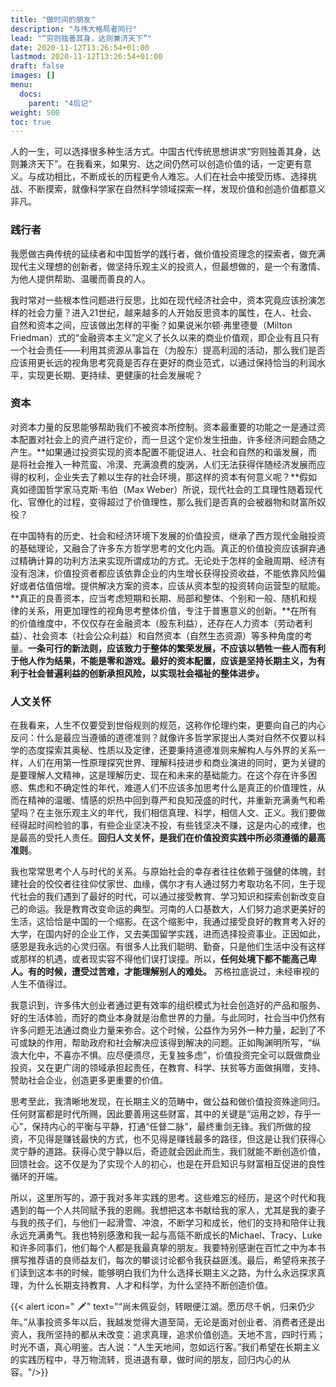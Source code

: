```yaml
---
title: "做时间的朋友"
description: "与伟大格局者同行"
lead: "“穷则独善其身，达则兼济天下”"
date: 2020-11-12T13:26:54+01:00
lastmod: 2020-11-12T13:26:54+01:00
draft: false
images: []
menu:
  docs:
    parent: "4后记"
weight: 500
toc: true
---
```


人的一生，可以选择很多种生活方式。中国古代传统思想讲求“穷则独善其身，达则兼济天下”。在我看来，如果穷、达之间仍然可以创造价值的话，一定更有意义。与成功相比，不断成长的历程更令人难忘。人们在社会中接受历练、选择挑战、不断摸索，就像科学家在自然科学领域探索一样，发现价值和创造价值都意义非凡。

### 践行者

我愿做古典传统的延续者和中国哲学的践行者，做价值投资理念的探索者，做充满现代主义理想的创新者，做坚持乐观主义的投资人，但最想做的，是一个有激情、为他人提供帮助、温暖而善良的人。

我时常对一些根本性问题进行反思，比如在现代经济社会中，资本究竟应该扮演怎样的社会力量？进入21世纪，越来越多的人开始反思资本的属性，在人、社会、自然和资本之间，应该做出怎样的平衡？如果说米尔顿·弗里德曼（Milton Friedman）式的“金融资本主义”定义了长久以来的商业价值观，即企业有且只有一个社会责任——利用其资源从事旨在（为股东）提高利润的活动，那么我们是否应该用更长远的视角思考究竟是否存在更好的商业范式，以通过保持恰当的利润水平，实现更长期、更持续、更健康的社会发展呢？

### 资本 

对资本力量的反思能够帮助我们不被资本所控制。资本最重要的功能之一是通过资本配置对社会上的资产进行定价，而一旦这个定价发生扭曲，许多经济问题会随之产生。**如果通过投资实现的资本配置不能促进人、社会和自然的和谐发展，而是将社会推入一种荒蛮、冷漠、充满浪费的旋涡，人们无法获得伴随经济发展而应得的权利，企业失去了赖以生存的社会环境，那这样的资本有何意义呢？**假如真如德国哲学家马克斯·韦伯（Max Weber）所说，现代社会的工具理性随着现代化、官僚化的过程，变得超过了价值理性，那么我们是否真的会被器物和财富所奴役？

在中国特有的历史、社会和经济环境下发展的价值投资，继承了西方现代金融投资的基础理论，又融合了许多东方哲学思考的文化内涵。真正的价值投资应该摒弃通过精确计算的功利方法来实现所谓成功的方式。无论处于怎样的金融周期、经济有没有泡沫，价值投资者都应该依靠企业的内生增长获得投资收益，不能依靠风险偏好或者估值倍增。提供解决方案的资本，应该从资本型的投资转向运营型的赋能。**真正的良善资本，应当考虑短期和长期、局部和整体、个别和一般、随机和规律的关系，用更加理性的视角思考整体价值，专注于普惠意义的创新。**在所有的价值维度中，不仅仅存在金融资本（股东利益），还存在人力资本（劳动者利益）、社会资本（社会公众利益）和自然资本（自然生态资源）等多种角度的考量。**一条可行的新法则，应该致力于整体的繁荣发展，不应该以牺牲一些人而有利于他人作为结果，不能是零和游戏。最好的资本配置，应该是坚持长期主义，为有利于社会普遍利益的创新承担风险，以实现社会福祉的整体进步。**

### 人文关怀

在我看来，人生不仅要受到世俗规则的规范，这称作伦理约束，更要向自己的内心反问：什么是最应当遵循的道德准则？就像许多哲学家提出人类对自然不仅要以科学的态度探索其奥秘、性质以及定律，还要秉持道德准则来解构人与外界的关系一样，人们在用第一性原理探究世界、理解科技进步和商业演进的同时，更为关键的是要理解人文精神，这是理解历史、现在和未来的基础能力。在这个存在许多困惑、焦虑和不确定性的年代，难道人们不应该多加思考什么是真正的价值理性，从而在精神的温暖、情感的炽热中回到尊严和良知茂盛的时代，并重新充满勇气和希望吗？在主张乐观主义的年代，我们相信真理、科学，相信人文、正义。我们要做经得起时间检验的事，有些企业坚决不投，有些钱坚决不赚，这是内心的戒律，也是最高的受托人责任。**回归人文关怀，是我们在价值投资实践中所必须遵循的最高准则**。

我也常常思考个人与时代的关系。与原始社会的幸存者往往依赖于强健的体魄，封建社会的佼佼者往往仰仗家世、血缘，偶尔才有人通过努力考取功名不同，生于现代社会的我们遇到了最好的时代，可以通过接受教育、学习知识和探索创新改变自己的命运。我是教育改变命运的典型。河南的人口基数大，人们努力追求更美好的生活，这恰恰是中国的一个缩影。在这个缩影中，我通过接受良好的教育考入好的大学，在国内好的企业工作，又去美国留学实践，进而选择投资事业。正因如此，感恩是我永远的心灵归宿。有很多人比我们聪明、勤奋，只是他们生活中没有这样或那样的机遇，或者现实容不得他们误打误撞。所以，**任何处境下都不能高己卑人。有的时候，遭受过苦难，才能理解别人的难处。** 苏格拉底说过，未经审视的人生不值得过。

我意识到，许多伟大创业者通过更有效率的组织模式为社会创造好的产品和服务、好的生活体验，而好的商业本身就是治愈世界的力量。与此同时，社会当中仍然有许多问题无法通过商业力量来弥合。这个时候，公益作为另外一种力量，起到了不可或缺的作用，帮助政府和社会解决应该得到解决的问题。正如陶渊明所写，“纵浪大化中，不喜亦不惧。应尽便须尽，无复独多虑”，价值投资完全可以既做商业投资，又在更广阔的领域承担起责任，在教育、科学、扶贫等方面做捐赠，支持、赞助社会企业，创造更多更重要的价值。

思考至此，我清晰地发现，在长期主义的范畴中，做公益和做价值投资殊途同归。任何财富都是时代所赐，因此要善用这些财富，其中的关键是“运用之妙，存乎一心”，保持内心的平衡与平静，打通“任督二脉”，最终重剑无锋。我们所做的投资，不见得是赚钱最快的方式，也不见得是赚钱最多的路径，但这是让我们获得心灵宁静的道路。获得心灵宁静以后，奇迹就会因此而生，我们就能不断创造价值，回馈社会。这不仅是为了实现个人的初心，也是在开启知识与财富相互促进的良性循环的开端。

所以，这里所写的，源于我对多年实践的思考。这些难忘的经历，是这个时代和我遇到的每一个人共同赋予我的恩赐。我想把这本书献给我的家人，尤其是我的妻子与我的孩子们，与他们一起滑雪、冲浪，不断学习和成长，他们的支持和陪伴让我永远充满勇气。我也特别感激和我一起与高瓴不断成长的Michael、Tracy、Luke和许多同事们，他们每个人都是我最真挚的朋友。我要特别感谢在百忙之中为本书撰写推荐语的良师益友们，每次的攀谈讨论都令我获益匪浅。最后，希望将来孩子们读到这本书的时候，能够明白我们为什么选择长期主义之路，为什么永远探求真理，为什么长期支持教育、人才和科学，为什么坚持不断创造价值。

{{< alert icon=" 🗡" text="“尚未佩妥剑，转眼便江湖。愿历尽千帆，归来仍少年。”从事投资多年以后，我越发觉得大道至简，无论是面对创业者、消费者还是出资人，我所坚持的都从未改变：追求真理，追求价值创造。天地不言，四时行焉；时光不语，真心明鉴。古人说：“人生天地间，忽如远行客。”我们希望在长期主义的实践历程中，寻万物流转，觅进退有章，做时间的朋友，回归内心的从容。"/>}}

